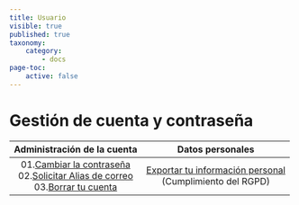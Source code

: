```yaml
---
title: Usuario
visible: true
published: true
taxonomy:
    category:
        - docs
page-toc:
    active: false
---
```

# Gestión de cuenta y contraseña


|**Administración de la cuenta**|**Datos personales**|
|:--:|:--:|
|01.[Cambiar la contraseña](/user/account_password/password-change/)<br>02.[Solicitar Alias de correo](/user/account_password/alias-request)<br>03.[Borrar tu cuenta](/user/account_password/account-deletion)|[Exportar tu información personal](gdpr)<br>(Cumplimiento del RGPD)
